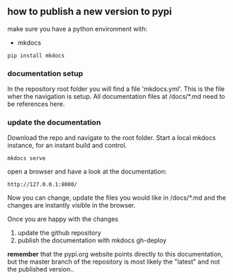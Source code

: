 ## how to publish a new version to pypi

make sure you have a python environment with:

- mkdocs

`pip install mkdocs`

### documentation setup
In the repository root folder you will find a file 'mkdocs.yml'. This is the file wher the navigation is setup. All documentation files at /docs/*.md need to be references here.

### update the documentation

Download the repo and navigate to the root folder. Start a local mkdocs instance, for an instant build and control.

`mkdocs serve`

open a browser and have a look at the documentation:

`http://127.0.0.1:8000/`

Now you can change, update the files you would like in /docs/*.md and the changes are instantly visible in the browser.

Once you are happy with the changes
1. update the github repository
2. publish the documentation with
mkdocs gh-deploy

**remember** that the pypi.org website points directly to this documentation, but the master branch of the repository is most likely the "latest" and not the published version..